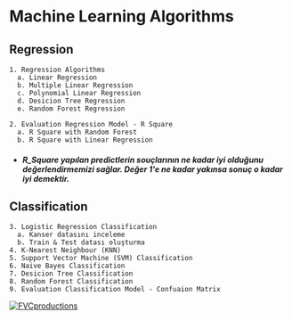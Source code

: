 # Machine Learning Algorithms

## Regression 
```
1. Regression Algorithms
  a. Linear Regression
  b. Multiple Linear Regression
  c. Polynomial Linear Regression
  d. Desicion Tree Regression
  e. Random Forest Regression
```
```
2. Evaluation Regression Model - R Square 
  a. R Square with Random Forest
  b. R Square with Linear Regression
```
* ##### R_Square yapılan predictlerin souçlarının ne kadar iyi olduğunu değerlendirmemizi sağlar. Değer 1'e ne kadar yakınsa sonuç o kadar iyi demektir.

## Classification

```
3. Logistic Regression Classification
  a. Kanser datasını inceleme
  b. Train & Test datası oluşturma
4. K-Nearest Neighbour (KNN)
5. Support Vector Machine (SVM) Classification
6. Naive Bayes Classification
7. Desicion Tree Classification
8. Random Forest Classification
9. Evaluation Classification Model - Confuaion Matrix 
```

 <a href="http://fvcproductions.com"><img src="https://www.teradata.com/getattachment/Blogs-(1)/The-Tree-of-Machine-Learning-Algorithms/The-Tree-of-Machine-Learning-algorithms-Enrico-Galimberti.jpg" alt="FVCproductions"></a>
 
